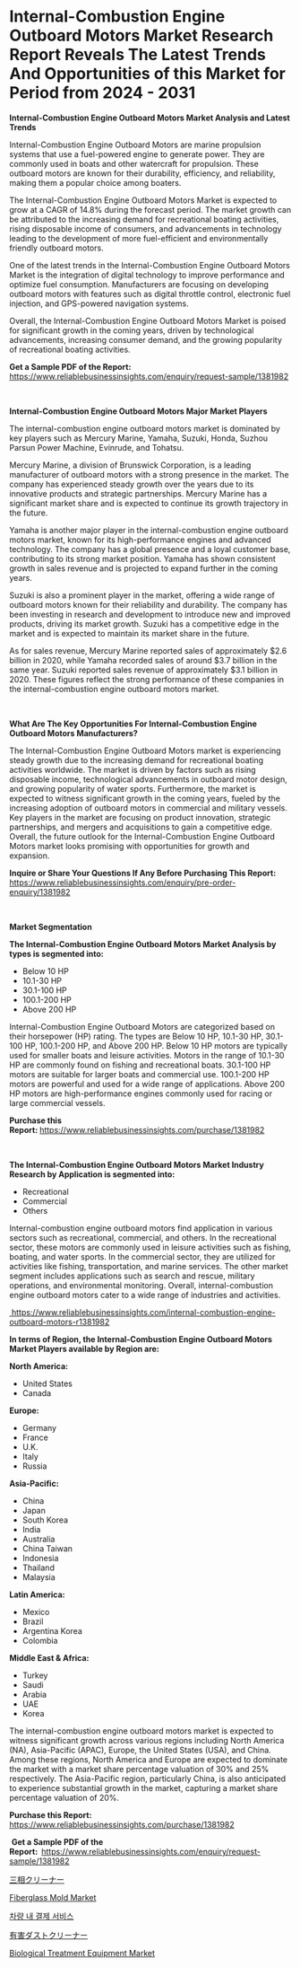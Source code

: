 <p><h1>Internal-Combustion Engine Outboard Motors Market Research Report Reveals The Latest Trends And Opportunities of this Market for Period from 2024 - 2031</h1></p><p><strong>Internal-Combustion Engine Outboard Motors Market Analysis and Latest Trends</strong></p>
<p><p>Internal-Combustion Engine Outboard Motors are marine propulsion systems that use a fuel-powered engine to generate power. They are commonly used in boats and other watercraft for propulsion. These outboard motors are known for their durability, efficiency, and reliability, making them a popular choice among boaters.</p><p>The Internal-Combustion Engine Outboard Motors Market is expected to grow at a CAGR of 14.8% during the forecast period. The market growth can be attributed to the increasing demand for recreational boating activities, rising disposable income of consumers, and advancements in technology leading to the development of more fuel-efficient and environmentally friendly outboard motors.</p><p>One of the latest trends in the Internal-Combustion Engine Outboard Motors Market is the integration of digital technology to improve performance and optimize fuel consumption. Manufacturers are focusing on developing outboard motors with features such as digital throttle control, electronic fuel injection, and GPS-powered navigation systems.</p><p>Overall, the Internal-Combustion Engine Outboard Motors Market is poised for significant growth in the coming years, driven by technological advancements, increasing consumer demand, and the growing popularity of recreational boating activities.</p></p>
<p><strong>Get a Sample PDF of the Report:&nbsp;</strong> <a href="https://www.reliablebusinessinsights.com/enquiry/request-sample/1381982">https://www.reliablebusinessinsights.com/enquiry/request-sample/1381982</a></p>
<p>&nbsp;</p>
<p><strong>Internal-Combustion Engine Outboard Motors Major Market Players</strong></p>
<p><p>The internal-combustion engine outboard motors market is dominated by key players such as Mercury Marine, Yamaha, Suzuki, Honda, Suzhou Parsun Power Machine, Evinrude, and Tohatsu.</p><p>Mercury Marine, a division of Brunswick Corporation, is a leading manufacturer of outboard motors with a strong presence in the market. The company has experienced steady growth over the years due to its innovative products and strategic partnerships. Mercury Marine has a significant market share and is expected to continue its growth trajectory in the future.</p><p>Yamaha is another major player in the internal-combustion engine outboard motors market, known for its high-performance engines and advanced technology. The company has a global presence and a loyal customer base, contributing to its strong market position. Yamaha has shown consistent growth in sales revenue and is projected to expand further in the coming years.</p><p>Suzuki is also a prominent player in the market, offering a wide range of outboard motors known for their reliability and durability. The company has been investing in research and development to introduce new and improved products, driving its market growth. Suzuki has a competitive edge in the market and is expected to maintain its market share in the future.</p><p>As for sales revenue, Mercury Marine reported sales of approximately $2.6 billion in 2020, while Yamaha recorded sales of around $3.7 billion in the same year. Suzuki reported sales revenue of approximately $3.1 billion in 2020. These figures reflect the strong performance of these companies in the internal-combustion engine outboard motors market.</p></p>
<p>&nbsp;</p>
<p><strong>What Are The Key Opportunities For Internal-Combustion Engine Outboard Motors Manufacturers?</strong></p>
<p><p>The Internal-Combustion Engine Outboard Motors market is experiencing steady growth due to the increasing demand for recreational boating activities worldwide. The market is driven by factors such as rising disposable income, technological advancements in outboard motor design, and growing popularity of water sports. Furthermore, the market is expected to witness significant growth in the coming years, fueled by the increasing adoption of outboard motors in commercial and military vessels. Key players in the market are focusing on product innovation, strategic partnerships, and mergers and acquisitions to gain a competitive edge. Overall, the future outlook for the Internal-Combustion Engine Outboard Motors market looks promising with opportunities for growth and expansion.</p></p>
<p><strong>Inquire or Share Your Questions If Any Before Purchasing This Report:</strong> <a href="https://www.reliablebusinessinsights.com/enquiry/pre-order-enquiry/1381982">https://www.reliablebusinessinsights.com/enquiry/pre-order-enquiry/1381982</a></p>
<p>&nbsp;</p>
<p><strong>Market Segmentation</strong></p>
<p><strong>The Internal-Combustion Engine Outboard Motors Market Analysis by types is segmented into:</strong></p>
<p><ul><li>Below 10 HP</li><li>10.1-30 HP</li><li>30.1-100 HP</li><li>100.1-200 HP</li><li>Above 200 HP</li></ul></p>
<p><p>Internal-Combustion Engine Outboard Motors are categorized based on their horsepower (HP) rating. The types are Below 10 HP, 10.1-30 HP, 30.1-100 HP, 100.1-200 HP, and Above 200 HP. Below 10 HP motors are typically used for smaller boats and leisure activities. Motors in the range of 10.1-30 HP are commonly found on fishing and recreational boats. 30.1-100 HP motors are suitable for larger boats and commercial use. 100.1-200 HP motors are powerful and used for a wide range of applications. Above 200 HP motors are high-performance engines commonly used for racing or large commercial vessels.</p></p>
<p><strong>Purchase this Report:&nbsp;</strong><a href="https://www.reliablebusinessinsights.com/purchase/1381982">https://www.reliablebusinessinsights.com/purchase/1381982</a></p>
<p>&nbsp;</p>
<p><strong>The Internal-Combustion Engine Outboard Motors Market Industry Research by Application is segmented into:</strong></p>
<p><ul><li>Recreational</li><li>Commercial</li><li>Others</li></ul></p>
<p><p>Internal-combustion engine outboard motors find application in various sectors such as recreational, commercial, and others. In the recreational sector, these motors are commonly used in leisure activities such as fishing, boating, and water sports. In the commercial sector, they are utilized for activities like fishing, transportation, and marine services. The other market segment includes applications such as search and rescue, military operations, and environmental monitoring. Overall, internal-combustion engine outboard motors cater to a wide range of industries and activities.</p></p>
<p><a href="https://www.reliablebusinessinsights.com/internal-combustion-engine-outboard-motors-r1381982">&nbsp;https://www.reliablebusinessinsights.com/internal-combustion-engine-outboard-motors-r1381982</a></p>
<p><strong>In terms of Region, the Internal-Combustion Engine Outboard Motors Market Players available by Region are:</strong></p>
<p>
    <p> <strong> North America: </strong>
        <ul>
            <li>United States</li>
            <li>Canada</li>
        </ul>
        </p> 
    <p> <strong> Europe: </strong>
        <ul>
            <li>Germany</li>
            <li>France</li>
            <li>U.K.</li>
            <li>Italy</li>
            <li>Russia</li>
        </ul>
        </p> 
    <p> <strong> Asia-Pacific: </strong>
        <ul>
            <li>China</li>
            <li>Japan</li>
            <li>South Korea</li>
            <li>India</li>
            <li>Australia</li>
            <li>China Taiwan</li>
            <li>Indonesia</li>
            <li>Thailand</li>
            <li>Malaysia</li>
        </ul>
        </p> 
    <p> <strong> Latin America: </strong>
        <ul>
            <li>Mexico</li>
            <li>Brazil</li>
            <li>Argentina Korea</li>
            <li>Colombia</li>
        </ul>
        </p> 
    <p> <strong> Middle East & Africa: </strong>
        <ul>
            <li>Turkey</li>
            <li>Saudi</li>
            <li>Arabia</li>
            <li>UAE</li>
            <li>Korea</li>
        </ul>
    </p>
    </p>
<p><p>The internal-combustion engine outboard motors market is expected to witness significant growth across various regions including North America (NA), Asia-Pacific (APAC), Europe, the United States (USA), and China. Among these regions, North America and Europe are expected to dominate the market with a market share percentage valuation of 30% and 25% respectively. The Asia-Pacific region, particularly China, is also anticipated to experience substantial growth in the market, capturing a market share percentage valuation of 20%.</p></p>
<p><strong>Purchase this Report: </strong><a href="https://www.reliablebusinessinsights.com/purchase/1381982">https://www.reliablebusinessinsights.com/purchase/1381982</a></p>
<p>&nbsp;<strong>Get a Sample PDF of the Report:&nbsp;&nbsp;</strong><a href="https://www.reliablebusinessinsights.com/enquiry/request-sample/1381982">https://www.reliablebusinessinsights.com/enquiry/request-sample/1381982</a></p>
<p><strong></strong></p>
<p><p><a href="https://github.com/ChloeConn27/Market-Research-Report-List-1/blob/main/6691736161561.md">三相クリーナー</a></p><p><a href="https://github.com/wusalecollins540tpqoz/Market-Research-Report-List-3/blob/main/fiberglass-mold-market.md">Fiberglass Mold Market</a></p><p><a href="https://github.com/Madalyell456456/Market-Research-Report-List-2/blob/main/3960967173945.md">차량 내 결제 서비스</a></p><p><a href="https://github.com/Andrewones2023/Market-Research-Report-List-1/blob/main/2811868161560.md">有害ダストクリーナー</a></p><p><a href="https://github.com/kathiaseamanalvaradovlprc2h/Market-Research-Report-List-3/blob/main/biological-treatment-equipment-market.md">Biological Treatment Equipment Market</a></p></p>